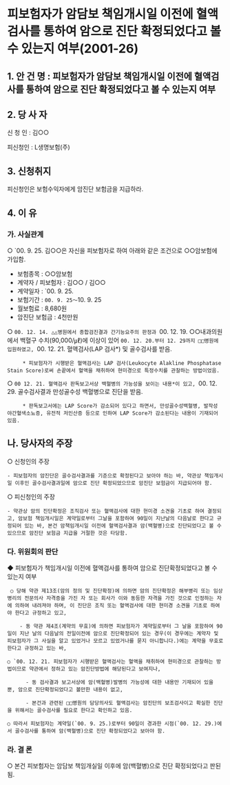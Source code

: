 # 피보험자가 암담보 책임개시일 이전에 혈액검사를 통하여 암으로 진단 확정되었다고 볼 수 있는지 여부(2001-26)


## 1. 안 건 명 : 피보험자가 암담보 책임개시일 이전에 혈액검사를 통하여 암으로 진단 확정되었다고 볼 수 있는지 여부

## 2. 당 사 자

  신 청 인 : 김○○

  피신청인 : L생명보험(주)

## 3. 신청취지

  피신청인은 보험수익자에게 암진단 보험금을 지급하라.

## 4. 이    유

###   가. 사실관계

 ○ `00. 9. 25. 김○○은 자신을 피보험자로 하여 아래와 같은 조건으로 ○○암보험에 가입함.

         
 - 보험종목            :   ○○암보험
 - 계약자 / 피보험자   :   김○○ / 김○○
 - 계약일자            :   `00. 9. 25.
 - 보험기간            :   `00. 9. 25～`10. 9. 25
 - 월보험료            :   8,680원
 - 암진단 보험금       :   4천만원

 
○ `00. 12. 14. △△병원에서 종합검진결과 간기능요주의 판정과 `00. 12. 19. ○○내과의원에서 백혈구 수치(90,000/㎕)에 이상이 있어 `00. 12. 20.부터 12. 29까지 □□병원에 입원하였고, `00. 12. 21. 혈액검사(LAP 검사*) 및 골수검사를 받음.

         * 피보험자가 시행받은 혈액검사는 LAP 검사(Leukocyte Alakline Phosphatase Stain Score)로써 손끝에서 혈액을 채취하여 현미경으로 특정수치를 관찰하는 방법이었음.

○ `00 12. 21. 혈액검사 판독보고서상 백혈병의 가능성을 보이는 내용*이 있고, `00. 12. 29. 골수검사결과 만성골수성 백혈병으로 진단을 받음.

         * 판독보고서에는 LAP Score가 감소되어 있다고 하면서, 만성골수성백혈병, 발작성 야간혈색소뇨증, 유전적 저인산증 등으로 인하여 LAP Score가 감소된다는 내용이 기재되어 있음.

## 나. 당사자의 주장

○ 신청인의 주장

    - 피보험자의 암진단은 골수검사결과를 기준으로 확정된다고 보아야 하는 바, 약관상 책임개시일 이후인 골수검사결과일에 암으로 진단 확정되었으므로 암진단 보험금이 지급되어야 함.
 
○ 피신청인의 주장

    - 약관상 암의 진단확정은 조직검사 또는 혈액검사에 대한 현미경 소견을 기초로 하여 결정되고, 암보험 책임개시일은 계약일로부터 그날을 포함하여 90일이 지난날의 다음날로 한다고 규정되어 있는 바, 본건 암책임개시일 이전에 혈액검사결과 암(백혈병)으로 진단되었다고 볼 수 있으므로 암진단 보험금 지급을 거절한 것은 타당함.
 
### 다. 위원회의 판단

◆ 피보험자가 책임개시일 이전에 혈액검사를 통하여 암으로 진단확정되었다고 볼 수 있는지 여부

     ○ 당해 약관 제13조(암의 정의 및 진단확정)에 의하면 암의 진단확정은 해부병리 또는 임상병리의 전문의사 자격증을 가진 자 또는 회사가 이와 동등한 자격을 가진 것으로 인정하는 자에 의하여 내려져야 하며, 이 진단은 조직 또는 혈액검사에 대한 현미경 소견을 기초로 하여야 한다고 규정하고 있고,

        - 동 약관 제4조(계약의 무효)에 의하면 피보험자가 계약일로부터 그 날을 포함하여 90일이 지난 날의 다음날의 전일이전에 암으로 진단확정되어 있는 경우(이 경우에는 계약자 및 피보험자가 그 사실을 알고 있었거나 모르고 있었거나를 묻지 아니합니다.)에는 계약을 무효로 한다고 규정하고 있는 바,

    ○ `00. 12. 21. 피보험자가 시행받은 혈액검사는 혈액을 채취하여 현미경으로 관찰하는 방법이므로 약관에서 정하고 있는 암진단방법에 해당된다고 보여지나,

          - 동 검사결과 보고서상에 암(백혈병)발병의 가능성에 대한 내용만 기재되어 있을 뿐, 암으로 진단확정되었다고 볼만한 내용이 없고, 

          - 본건과 관련된 □□병원의 담당의사도 혈액검사는 암진단의 보조검사이고 확실한 진단을 위해서는 골수검사를 필요로 한다고 확인하고 있음.

    ○ 따라서 피보험자는 계약일(`00. 9. 25.)로부터 90일이 경과한 시점(`00. 12. 29.)에서 골수검사를 통하여 암(백혈병)으로 진단 확정되었다고 보아야 함.

### 라. 결    론

○ 본건 피보험자는 암담보 책임개실일 이후에 암(백혈병)으로 진단 확정되었다고 판된됨.

